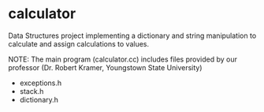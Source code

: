 # calculator
Data Structures project implementing a dictionary and string manipulation to calculate and assign calculations to values. 

NOTE: The main program (calculator.cc) includes files provided by our professor (Dr. Robert Kramer, Youngstown State University)
  - exceptions.h
  - stack.h
  - dictionary.h
